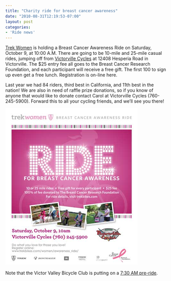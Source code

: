 ```yaml
---
title: "Charity ride for breast cancer awareness"
date: "2010-08-31T12:19:53-07:00"
layout: post
categories:
- 'Ride news'
---
```


[Trek Women](https://www.trekbikes.com/women/) is holding a Breast Cancer Awareness Ride on Saturday, October 9, at 10:00 A.M. There are going to be 10-mile and 25-mile casual rides, jumping off from [Victorville Cycles](https://victorvillecycles.com/) at 12408 Hesperia Road in Victorville. The $25 entry fee all goes to the Breast Cancer Research Foundation, and each participant will receive a free gift. The first 100 to sign up even get a free lunch. Registration is on-line here.  
  
Last year we had 84 riders, third best in California, and 11th best in the nation! We are also in need of raffle prize donations, so if you know of anyone that would like to donate contact Carol at Victorville Cycles (760-245-5900). Forward this to all your cycling friends, and we’ll see you there!

![2010 Breast Cancer Awereness Ride poster](/assets/img/2010/08/09-bcar-poster.jpg)

Note that the Victor Valley Bicycle Club is putting on a [7:30 AM pre-ride](/2010/10/05/vvbc-bcar-pre-ride/).
